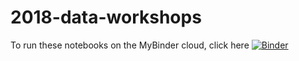 # 2018-data-workshops


To run these notebooks on the MyBinder cloud, click here [![Binder](https://mybinder.org/badge.svg)](https://mybinder.org/v2/gh/ooi-data-review/2018-data-workshops.git/friedrich)


